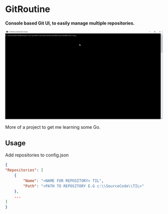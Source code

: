 # GitRoutine

**Console based Git UI, to easily manage multiple repositories.**

![GitRoutine GIF](img/gitroutine.gif)

More of a project to get me learning some Go.

## Usage 

Add repositories to config.json

```JSON
{
"Repositories": [
	{
		"Name": "<NAME FOR REPOSITORY> TIL",
		"Path": "<PATH TO REPOSITORY E.G c:\\SourceCode\\TIL>"
	}, 
    ...
]
}
```